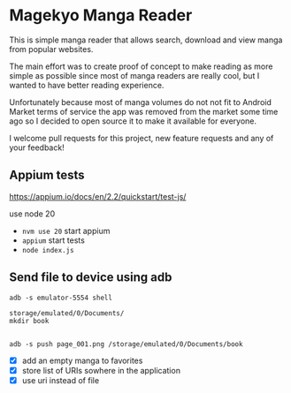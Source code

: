 # Magekyo Manga Reader

This is simple manga reader that allows search, download and view manga from popular websites.

The main effort was to create proof of concept to make reading as more simple as possible since most
of manga readers are really cool, but I wanted to have better reading experience.

Unfortunately because most of manga volumes do not not fit to Android Market terms of service the app was
removed from the market some time ago so I decided to open source it to make it available for everyone.

I welcome pull requests for this project, new feature requests and any of your feedback!


## Appium tests

https://appium.io/docs/en/2.2/quickstart/test-js/

use node 20 
- `nvm use 20`
start appium 
- `appium`
start tests 
- `node index.js`

## Send file to device using adb

`adb -s emulator-5554 shell`

```
storage/emulated/0/Documents/
mkdir book


```

`adb -s push page_001.png /storage/emulated/0/Documents/book`

- [x] add an empty manga to favorites
- [x] store list of URIs sowhere in the application
- [x] use uri instead of file